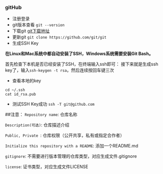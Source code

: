 ### gitHub
* 注册登录
* git版本查看 `git --version`
* 下载git [git下载地址](https://git-scm.com/downloads)
* 更新git `git clone https://github.com/git/git  `
* 生成SSH Key

**在Linux和Mac系统中都自动安装了SSH，Windows系统需要安装Git Bash。**

首先检查下本机是否已经安装了SSH，在终端输入ssh即可：
接下来就是生成ssh key了，输入`ssh-keygen -t rsa`，然后连续按回车键三次

* 查看本地的key


```
cd ~/.ssh
cat id_rsa.pub
```
* 测试SSH Key成功
`ssh -T git@github.com`

##注意：
`Repository name`: 仓库名称

`Description(可选)`: 仓库描述介绍

`Public, Private `: 仓库权限（公开共享，私有或指定合作者）

`Initialize this repository with a README`: 添加一个README.md

`gitignore`: 不需要进行版本管理的仓库类型，对应生成文件.gitignore

`license`: 证书类型，对应生成文件LICENSE
